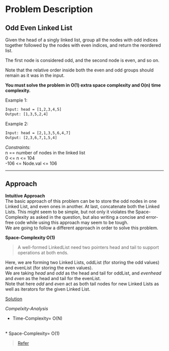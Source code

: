 # Problem Description

## Odd Even Linked List

Given the head of a singly linked list, group all the nodes with odd indices together followed by the nodes with even indices, and return the reordered list.

The first node is considered odd, and the second node is even, and so on.

Note that the relative order inside both the even and odd groups should remain as it was in the input.

**You must solve the problem in O(1) extra space complexity and O(n) time complexity.**

Example 1:

```txt
Input: head = [1,2,3,4,5]
Output: [1,3,5,2,4]
```

Example 2:

```txt
Input: head = [2,1,3,5,6,4,7]
Output: [2,3,6,7,1,5,4]
```

*Constraints:*
<br>
n == number of nodes in the linked list <br>
0 <= n <= 104 <br>
-106 <= Node.val <= 106

<hr>

## Approach

**Intuitive Approach**
<br>
The basic approach of this problem can be to store the odd nodes in one Linked List, and even ones in another. At last, concatenate both the Linked Lists.
This might seem to be simple, but not only it violates the Space-Complexity as asked in the question, but also writing a concise and error-free code while using this approach may seem to be tough.
<br>
We are going to follow a different approach in order to solve this problem.

**Space-Complexity O(1)**
<br>

>A well-formed LinkedList need two pointers head and tail to support operations at both ends. 

Here, we are forming two Linked Lists, oddList (for storing the odd values) and evenList (for storing the even values).
<br>
We are taking *head* and *odd* as the head and tail for oddList, and *evenhead* and *even* as the head and tail for the evenList.
<br>
Note that here *odd* and *even* act as both tail nodes for new Linked Lists as well as iterators for the given Linked List.

[Solution](sol.py)

*Compelxity-Analysis* 
* Time-Complexity= O(N)
<br>
* Space-Complexity= O(1)

>[Refer](https://leetcode.com/problems/odd-even-linked-list/solution/)

